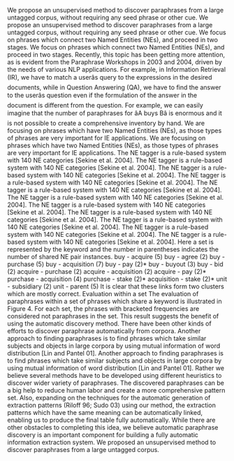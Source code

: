 We propose an unsupervised method to discover paraphrases from a large untagged corpus, without requiring any seed phrase or other cue.
We propose an unsupervised method to discover paraphrases from a large untagged corpus, without requiring any seed phrase or other cue.
We focus on phrases which connect two Named Entities (NEs), and proceed in two stages.
We focus on phrases which connect two Named Entities (NEs), and proceed in two stages.
Recently, this topic has been getting more attention, as is evident from the Paraphrase Workshops in 2003 and 2004, driven by the needs of various NLP applications.
For example, in Information Retrieval (IR), we have to match a userâs query to the expressions in the desired documents, while in Question Answering (QA), we have to find the answer to the userâs question even if the formulation of the answer in the document is different from the question.
For example, we can easily imagine that the number of paraphrases for âA buys Bâ is enormous and it is not possible to create a comprehensive inventory by hand.
We are focusing on phrases which have two Named Entities (NEs), as those types of phrases are very important for IE applications.
We are focusing on phrases which have two Named Entities (NEs), as those types of phrases are very important for IE applications.
The NE tagger is a rule-based system with 140 NE categories [Sekine et al. 2004].
The NE tagger is a rule-based system with 140 NE categories [Sekine et al. 2004].
The NE tagger is a rule-based system with 140 NE categories [Sekine et al. 2004].
The NE tagger is a rule-based system with 140 NE categories [Sekine et al. 2004].
The NE tagger is a rule-based system with 140 NE categories [Sekine et al. 2004].
The NE tagger is a rule-based system with 140 NE categories [Sekine et al. 2004].
The NE tagger is a rule-based system with 140 NE categories [Sekine et al. 2004].
The NE tagger is a rule-based system with 140 NE categories [Sekine et al. 2004].
The NE tagger is a rule-based system with 140 NE categories [Sekine et al. 2004].
The NE tagger is a rule-based system with 140 NE categories [Sekine et al. 2004].
The NE tagger is a rule-based system with 140 NE categories [Sekine et al. 2004].
Here a set is represented by the keyword and the number in parentheses indicates the number of shared NE pair instances.
buy - acquire (5) buy - agree (2) buy - purchase (5) buy - acquisition (7) buy - pay (2)* buy - buyout (3) buy - bid (2) acquire - purchase (2) acquire - acquisition (2) acquire - pay (2)* purchase - acquisition (4) purchase - stake (2)* acquisition - stake (2)* unit - subsidiary (2) unit - parent (5) It is clear that these links form two clusters which are mostly correct.
Evaluation within a set The evaluation of paraphrases within a set of phrases which share a keyword is illustrated in Figure 4.
For each set, the phrases with bracketed frequencies are considered not paraphrases in the set.
This result suggests the benefit of using the automatic discovery method.
There have been other kinds of efforts to discover paraphrase automatically from corpora.
Another approach to finding paraphrases is to find phrases which take similar subjects and objects in large corpora by using mutual information of word distribution [Lin and Pantel 01].
Another approach to finding paraphrases is to find phrases which take similar subjects and objects in large corpora by using mutual information of word distribution [Lin and Pantel 01].
Rather we believe several methods have to be developed using different heuristics to discover wider variety of paraphrases.
The discovered paraphrases can be a big help to reduce human labor and create a more comprehensive pattern set.
Also, expanding on the techniques for the automatic generation of extraction patterns (Riloff 96; Sudo 03) using our method, the extraction patterns which have the same meaning can be automatically linked, enabling us to produce the final table fully automatically.
While there are other obstacles to completing this idea, we believe automatic paraphrase discovery is an important component for building a fully automatic information extraction system.
We proposed an unsupervised method to discover paraphrases from a large untagged corpus.